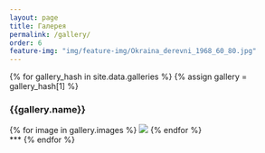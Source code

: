 ```yaml
---
layout: page
title: Галерея
permalink: /gallery/
order: 6
feature-img: "img/feature-img/Okraina_derevni_1968_60_80.jpg"
---
```


{% for gallery_hash in site.data.galleries %}
  {% assign gallery = gallery_hash[1] %}
  <h3>{{gallery.name}}</h3>
  <div class="fotorama" data-allowfullscreen="true" data-width="100%" data-ratio="800/600" data-nav="thumbs" data-arrows="true">
    {% for image in gallery.images %}
      <img src="/img/{{gallery.folder}}/{{image.name}}">  
    {% endfor %}
  </div>
  ***
{% endfor %}